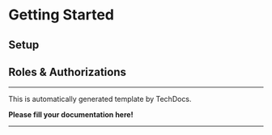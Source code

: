 
# Getting Started

## Setup

## Roles & Authorizations

---

This is automatically generated template by TechDocs.

**Please fill your documentation here!**

---
